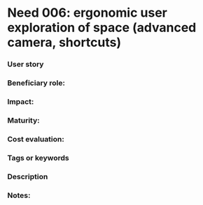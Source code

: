 # Need 006: ergonomic user exploration of space (advanced camera, shortcuts)

### User story

### Beneficiary role: 

### Impact: 

### Maturity:

### Cost evaluation:

### Tags or keywords

### Description

### Notes:

